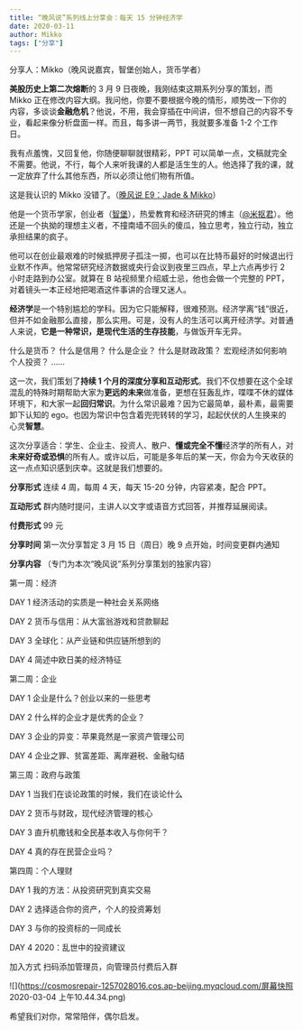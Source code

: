 ```yaml
---
title: “晚风说”系列线上分享会：每天 15 分钟经济学
date: 2020-03-11
author: Mikko
tags: ["分享"]
---
```


分享人：Mikko（晚风说嘉宾，智堡创始人，货币学者）

<!--more-->

**美股历史上第二次熔断**的 3 月 9 日夜晚，我刚结束这期系列分享的策划，而 Mikko 正在修改内容大纲。我问他，你要不要根据今晚的情形，顺势改一下你的内容，多谈谈**金融危机**？他说，不用，我会穿插在中间讲，但不想自己的内容不专业，看起来像分析盘面一样。而且，每多讲一两节，我就要多准备 1-2 个工作日。

我有点羞愧，又回复他，你随便聊聊就很精彩，PPT 可以简单一点，文稿就完全不需要。他说，不行，每个人来听我课的人都是活生生的人。他选择了我的课，就一定放弃了什么其他东西，所以必须让他们物有所值。

这是我认识的 Mikko 没错了。（[晚风说 E9：Jade & Mikko](http://mp.weixin.qq.com/s?__biz=MzA5Nzk4MDMxMg==&mid=2247484422&idx=1&sn=0ca3e73fb2e3f49aa8b563f9f2c021be&chksm=9099def1a7ee57e71bc6ca5f8f5397d46068dce896d4b609ab9b339e4451f1166a33ce3de7cd&scene=21#wechat_redirect)）

他是一个货币学家，创业者（[智堡](https://wisburg.com/)），热爱教育和经济研究的博主（[@米抠君](https://space.bilibili.com/11996?from=search&seid=1051065867317283454)）。他还是一个执拗的理想主义者，不撞南墙不回头的傻瓜，独立思考，独立行动，独立承担结果的疯子。

他可以在创业最艰难的时候抵押房子孤注一掷，也可以在比特币最好的时候退出行业默不作声。他常常研究经济数据或央行会议到夜里三四点，早上六点再步行 2 小时走路到办公室。就算在 B 站视频里介绍威士忌，他也会做一个完整的 PPT，对着镜头一本正经地把喝酒这件事讲的合理又迷人。

**经济学**是一个特别尴尬的学科。因为它只能解释，很难预测。经济学离“钱”很近，但并不如金融那么直接，那么实用。可是，没有人的生活可以离开经济学。对普通人来说，**它是一种常识，是现代生活的生存技能**，与做饭开车无异。

什么是货币？
什么是信用？
什么是企业？
什么是财政政策？
宏观经济如何影响个人投资？
……

这一次，我们策划了**持续 1 个月的深度分享和互动形式**。我们不仅想要在这个全球混乱的特殊时期帮助大家为**更远的未来**做准备，更想在狂轰乱炸，喋喋不休的媒体环境下，和大家一起**回归常识**。为什么常识最难？因为它最简单，最朴素，最需要卸下认知的 ego。也因为常识中包含着兜兜转转的学习，起起伏伏的人生换来的心灵**智慧**。

这次分享适合：学生、企业主、投资人、散户、**懂或完全不懂**经济学的所有人，对**未来好奇或恐惧**的所有人。或许以后，可能是多年后的某一天，你会为今天收获的这一点点知识感到庆幸。这就是我们想要的。

**分享形式**   连续 4 周，每周 4 天，每天 15-20 分钟，内容紧凑，配合 PPT。

 **互动形式**   群内随时提问，主讲人以文字或语音方式回答，并推荐延展阅读。

 **付费形式**   99 元

 **分享时间**   第一次分享暂定 3 月 15 日（周日）晚 9 点开始，时间变更群内通知

 **分享内容** （专门为本次“晚风说”系列分享策划的独家内容）

第一周：经济

DAY 1  经济活动的实质是一种社会关系网络

DAY 2  货币与信用：从大富翁游戏和贷款聊起

DAY 3  全球化：从产业链和供应链所想到的

DAY 4  简述中欧日美的经济特征

第二周：企业

DAY 1  企业是什么？创业以来的一些思考

DAY 2  什么样的企业才是优秀的企业？

DAY 3  企业的异变：苹果竟然是一家资产管理公司

DAY 4  企业之罪、贫富差距、离岸避税、金融勾结

第三周：政府与政策

DAY 1  当我们在谈论政策的时候，我们在谈论什么

DAY 2  货币与财政，现代经济管理的核心

DAY 3  直升机撒钱和全民基本收入与你何干？

DAY 4  真的存在民营企业吗？

第四周：个人理财

DAY 1  我的方法：从投资研究到真实交易

DAY 2  选择适合你的资产，个人的投资筹划

DAY 3  与你的投资标的一同成长

DAY 4  2020：乱世中的投资建议

 加入方式   扫码添加管理员，向管理员付费后入群

![](https://cosmosrepair-1257028016.cos.ap-beijing.myqcloud.com/屏幕快照 2020-03-04 上午10.44.34.png)

希望我们对你，常常陪伴，偶尔启发。
